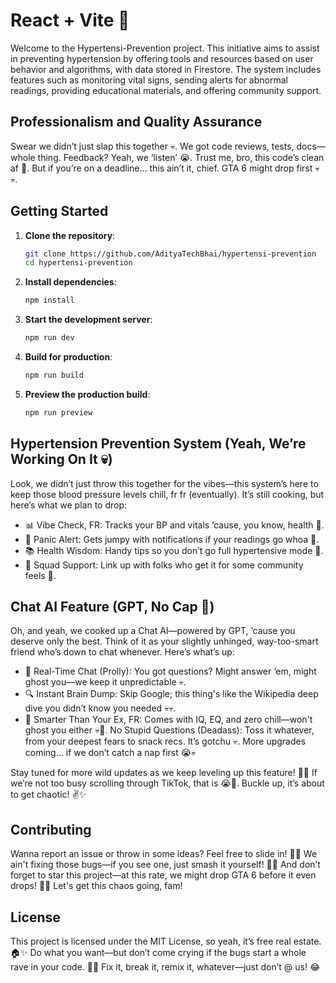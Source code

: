 # React + Vite 🚀

Welcome to the Hypertensi-Prevention project. This initiative aims to assist in preventing hypertension by offering tools and resources based on user behavior and algorithms, with data stored in Firestore. The system includes features such as monitoring vital signs, sending alerts for abnormal readings, providing educational materials, and offering community support.

## Professionalism and Quality Assurance

Swear we didn’t just slap this together 💀. We got code reviews, tests, docs—whole thing. Feedback? Yeah, we ‘listen’ 😭. Trust me, bro, this code’s clean af 💯. But if you’re on a deadline... this ain’t it, chief. GTA 6 might drop first 💀💀.

## Getting Started

1. **Clone the repository**:
    ```sh
    git clone https://github.com/AdityaTechBhai/hypertensi-prevention
    cd hypertensi-prevention
    ```

2. **Install dependencies**:
    ```sh
    npm install
    ```

3. **Start the development server**:
    ```sh
    npm run dev
    ```

4. **Build for production**:
    ```sh
    npm run build
    ```

5. **Preview the production build**:
    ```sh
    npm run preview
    ```

## Hypertension Prevention System (Yeah, We’re Working On It 💀)
Look, we didn’t just throw this together for the vibes—this system’s here to keep those blood pressure levels chill, fr fr (eventually). It’s still cooking, but here’s what we plan to drop:

- 📊 Vibe Check, FR: Tracks your BP and vitals ‘cause, you know, health 💅.
- 🔔 Panic Alert: Gets jumpy with notifications if your readings go whoa 🤯.
- 📚 Health Wisdom: Handy tips so you don’t go full hypertensive mode 👀.
- 🤝 Squad Support: Link up with folks who get it for some community feels 💖.



## Chat AI Feature (GPT, No Cap 🤌)
Oh, and yeah, we cooked up a Chat AI—powered by GPT, ‘cause you deserve only the best. Think of it as your slightly unhinged, way-too-smart friend who’s down to chat whenever. Here’s what’s up:

- 💬 Real-Time Chat (Prolly): You got questions? Might answer ‘em, might ghost you—we keep it unpredictable 💀.
- 🔍 Instant Brain Dump: Skip Google; this thing's like the Wikipedia deep dive you didn’t know you needed 💀💀.
- 🧠 Smarter Than Your Ex, FR: Comes with IQ, EQ, and zero chill—won't ghost you either 💀🧠.
No Stupid Questions (Deadass): Toss it whatever, from your deepest fears to snack recs. It’s gotchu 💀.
More upgrades coming... if we don’t catch a nap first 😭💀

Stay tuned for more wild updates as we keep leveling up this feature! 🚀💀 If we’re not too busy scrolling through TikTok, that is 😭💅. Buckle up, it’s about to get chaotic! ✌️✨

## Contributing

Wanna report an issue or throw in some ideas? Feel free to slide in! 💅✨ We ain't fixing those bugs—if you see one, just smash it yourself! 🐞💀 And don’t forget to star this project—at this rate, we might drop GTA 6 before it even drops! 🚀😂 Let's get this chaos going, fam!

## License

This project is licensed under the MIT License, so yeah, it’s free real estate. 🏠✨ Do what you want—but don’t come crying if the bugs start a whole rave in your code. 🐛💀 Fix it, break it, remix it, whatever—just don’t @ us! 😂
